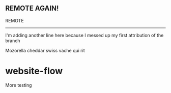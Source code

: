 REMOTE AGAIN!
------
REMOTE

------------------------------------------------------------------------------------

I'm adding another line here because I messed up my first attribution of the branch

Mozorella
cheddar
swiss
vache qui rit

# website-flow

More testing

